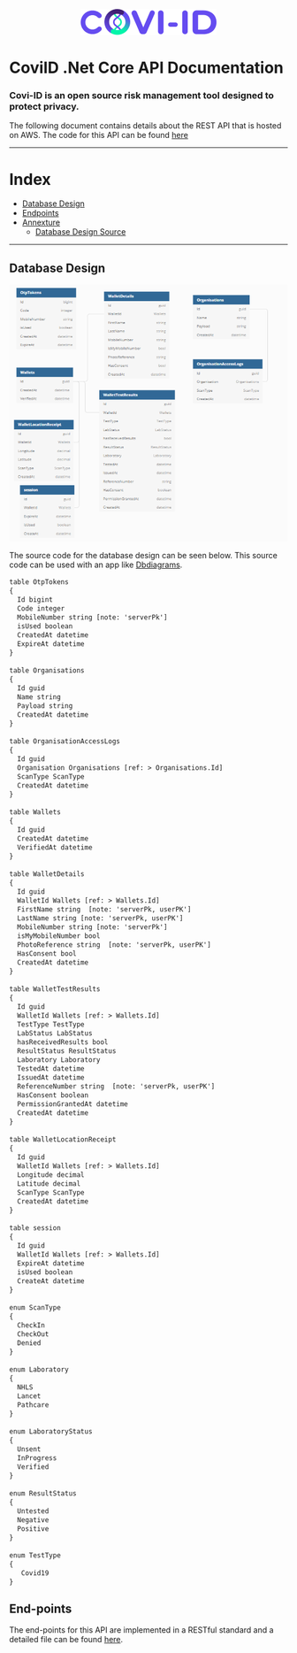 <div align="center">
    <img src="./imgs/logo-dark.png">
</div>
<h1>
    CoviID .Net Core API Documentation
</h1>
<h3>
    Covi-ID is an open source risk management tool designed to protect privacy.
</h3>

The following document contains details about the REST API that is hosted on AWS. The code for this API can be found [here](https://github.com/covi-id/cid-api-core)

---

# Index

* [Database Design](#database-design)
* [Endpoints](#End-points)
* [Annexture](#annexture)
  * [Database Design Source](#database-design-source)

---
## Database Design

<div align="center">
    <img src="./imgs/Coviid-API-Database-Design.PNG">
</div>

The source code for the database design can be seen below. This source code can be used with an app like [Dbdiagrams](https://dbdiagrams.io).

```
table OtpTokens
{
  Id bigint
  Code integer 
  MobileNumber string [note: 'serverPk']
  isUsed boolean
  CreatedAt datetime
  ExpireAt datetime
}

table Organisations
{
  Id guid
  Name string
  Payload string 
  CreatedAt datetime
}

table OrganisationAccessLogs
{
  Id guid
  Organisation Organisations [ref: > Organisations.Id]
  ScanType ScanType
  CreatedAt datetime
}

table Wallets
{
  Id guid
  CreatedAt datetime
  VerifiedAt datetime
}

table WalletDetails
{
  Id guid
  WalletId Wallets [ref: > Wallets.Id]
  FirstName string  [note: 'serverPk, userPK']
  LastName string [note: 'serverPk, userPK']
  MobileNumber string [note: 'serverPk']
  isMyMobileNumber bool 
  PhotoReference string  [note: 'serverPk, userPK']
  HasConsent bool
  CreatedAt datetime
}

table WalletTestResults
{
  Id guid
  WalletId Wallets [ref: > Wallets.Id]
  TestType TestType
  LabStatus LabStatus
  hasReceivedResults bool
  ResultStatus ResultStatus
  Laboratory Laboratory
  TestedAt datetime
  IssuedAt datetime 
  ReferenceNumber string  [note: 'serverPk, userPK']
  HasConsent boolean
  PermissionGrantedAt datetime
  CreatedAt datetime
}

table WalletLocationReceipt
{
  Id guid
  WalletId Wallets [ref: > Wallets.Id]
  Longitude decimal 
  Latitude decimal 
  ScanType ScanType 
  CreatedAt datetime 
}

table session
{
  Id guid
  WalletId Wallets [ref: > Wallets.Id]
  ExpireAt datetime
  isUsed boolean
  CreateAt datetime
}

enum ScanType
{
  CheckIn
  CheckOut
  Denied
}

enum Laboratory
{
  NHLS
  Lancet
  Pathcare
}

enum LaboratoryStatus
{
  Unsent
  InProgress
  Verified
}

enum ResultStatus
{
  Untested
  Negative
  Positive
}

enum TestType
{
   Covid19
}
```


## End-points 

The end-points for this API are implemented in a RESTful standard and a detailed file can be found [here](https://github.com/covi-id/cid-documentation/blob/master/end_points.md).